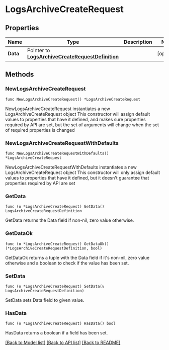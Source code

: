 # LogsArchiveCreateRequest

## Properties

Name | Type | Description | Notes
---- | ---- | ----------- | ------
**Data** | Pointer to [**LogsArchiveCreateRequestDefinition**](LogsArchiveCreateRequestDefinition.md) |  | [optional] 

## Methods

### NewLogsArchiveCreateRequest

`func NewLogsArchiveCreateRequest() *LogsArchiveCreateRequest`

NewLogsArchiveCreateRequest instantiates a new LogsArchiveCreateRequest object
This constructor will assign default values to properties that have it defined,
and makes sure properties required by API are set, but the set of arguments
will change when the set of required properties is changed

### NewLogsArchiveCreateRequestWithDefaults

`func NewLogsArchiveCreateRequestWithDefaults() *LogsArchiveCreateRequest`

NewLogsArchiveCreateRequestWithDefaults instantiates a new LogsArchiveCreateRequest object
This constructor will only assign default values to properties that have it defined,
but it doesn't guarantee that properties required by API are set

### GetData

`func (o *LogsArchiveCreateRequest) GetData() LogsArchiveCreateRequestDefinition`

GetData returns the Data field if non-nil, zero value otherwise.

### GetDataOk

`func (o *LogsArchiveCreateRequest) GetDataOk() (*LogsArchiveCreateRequestDefinition, bool)`

GetDataOk returns a tuple with the Data field if it's non-nil, zero value otherwise
and a boolean to check if the value has been set.

### SetData

`func (o *LogsArchiveCreateRequest) SetData(v LogsArchiveCreateRequestDefinition)`

SetData sets Data field to given value.

### HasData

`func (o *LogsArchiveCreateRequest) HasData() bool`

HasData returns a boolean if a field has been set.


[[Back to Model list]](../README.md#documentation-for-models) [[Back to API list]](../README.md#documentation-for-api-endpoints) [[Back to README]](../README.md)


